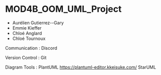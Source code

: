 # MOD4B_OOM_UML_Project

- Aurélien Gutierrez--Gary
- Emmie Kieffer
- Chloé Anglard
- Chloé Tournoux

Communication : Discord

Version Control : Git

Diagram Tools :
PlantUML https://plantuml-editor.kkeisuke.com/
StarUML
